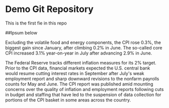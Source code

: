 # Demo Git Repository
This is the first fie in this repo

##Ipsum below

Excluding the volatile food and energy components, the CPI rose 0.3%, the biggest gain since January, after climbing 0.2% in June. The so-called core CPI increased 3.1% year-on-year in July after advancing 2.9% in June. 

The Federal Reserve tracks different inflation measures for its 2% target. Prior to the CPI data, financial markets expected the U.S. central bank would resume cutting interest rates in September after July's weak employment report and sharp downward revisions to the nonfarm payrolls counts for May and June. 
The CPI report was published amid mounting concerns over the quality of inflation and employment reports following cuts in budget and staffing that have led to the suspension of data collection for portions of the CPI basket in some areas across the country.

